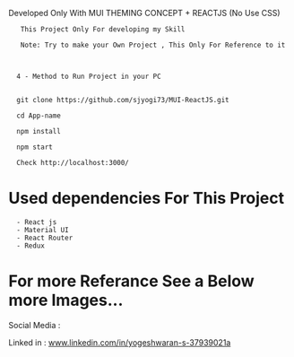 Developed Only With MUI THEMING CONCEPT + REACTJS (No Use CSS)
        
       This Project Only For developing my Skill
       
       Note: Try to make your Own Project , This Only For Reference to it


     
      4 - Method to Run Project in your PC
       
       
      git clone https://github.com/sjyogi73/MUI-ReactJS.git
      
      cd App-name
      
      npm install
      
      npm start
      
      Check http://localhost:3000/
      
      
 # Used dependencies For This Project
      - React js
      - Material UI
      - React Router
      - Redux
      
      

 # For more Referance See a Below more Images...





Social Media :

Linked in : www.linkedin.com/in/yogeshwaran-s-37939021a

